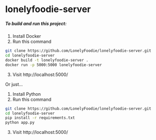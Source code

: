 # lonelyfoodie-server

##### To build and run this project:
1. Install Docker
2. Run this command
``` bash
git clone https://github.com/LonelyFoodie/lonelyfoodie-server.git
cd lonelyfoodie-server
docker build -t lonelyfoodie-server .
docker run -p 5000:5000 lonelyfoodie-server
```
3. Visit http://localhost:5000/

Or just...
1. Install Python
2. Run this command

``` bash
git clone https://github.com/LonelyFoodie/lonelyfoodie-server.git
cd lonelyfoodie-server
pip install -r requirements.txt
python app.py
```
3. Visit http://localhost:5000/
